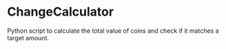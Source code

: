 # ChangeCalculator
Python script to calculate the total value of coins and check if it matches a target amount.
